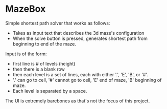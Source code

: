 MazeBox
=======

Simple shortest path solver that works as follows:
- Takes as input text that describes the 3d maze's configuration
- When the solve button is pressed, generates shortest path from beginning to end of the maze.

Input is of the form:
- first line is # of levels (height)
- then there is a blank row
- then each level is a set of lines, each with either '.', 'E', 'B', or '#'.
- '.' can go to cell, '#' cannot go to cell, 'E' end of maze, 'B' beginning of maze.
- Each level is separated by a space.

The UI is extremely barebones as that's not the focus of this project.
